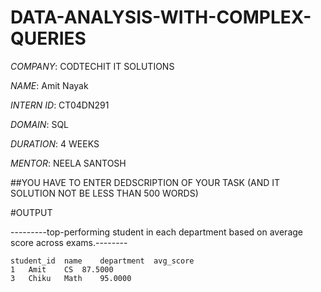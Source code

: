 # DATA-ANALYSIS-WITH-COMPLEX-QUERIES

*COMPANY*: CODTECHIT IT SOLUTIONS

*NAME*: Amit Nayak

*INTERN ID*: CT04DN291

*DOMAIN*: SQL

*DURATION*: 4 WEEKS

*MENTOR*: NEELA SANTOSH

##YOU HAVE TO ENTER DEDSCRIPTION OF YOUR TASK (AND IT SOLUTION NOT BE LESS THAN 500 WORDS)

#OUTPUT


---------top-performing student in each department based on average score across exams.--------

	student_id	name	department	avg_score
	1	Amit	CS	87.5000
	3	Chiku	Math	95.0000

